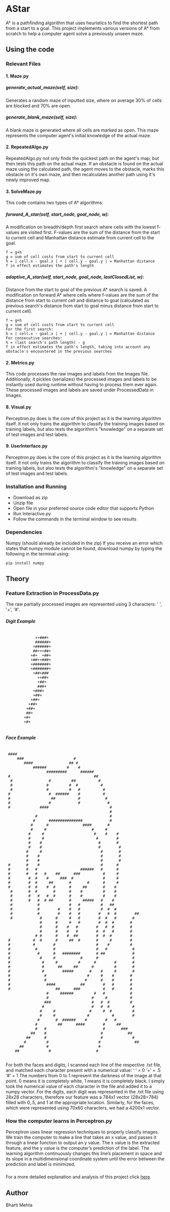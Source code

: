 # AStar
A* is a pathfinding algorithm that uses heuristics to find the shortest path from a start to a goal. 
This project implements various versions of A* from scratch to help a computer agent solve a previously unseen maze. 

## Using the code 

### Relevant Files
#### 1. Maze.py
##### generate_actual_maze(self, size):
Generates a random maze of inputted size, where on average 30% of cells are blocked and 70% are open. 
##### generate_blank_maze(self, size):
A blank maze is generated where all cells are marked as open. This maze represents the computer agent's initial knowledge of the actual maze.
#### 2. RepeatedAlgo.py
RepeatedAlgo.py not only finds the quickest path on the agent's map, but then tests this path on the actual maze. If an obstacle is found on the actual maze using  the calculated path, the agent moves to the obstacle, marks this obstacle on it's own maze, and then recalculates another path using it's newly improved map. 
#### 3. SolveMaze.py
This code contains two types of A* algorithms:
##### forward_A_star(self, start_node,  goal_node, w):
A modification on breadth/depth first search where cells with the lowest f-values are visited first. F-values are the sum of the distance from the start to current cell and Manhattan distance estimate from current cell to the goal.
```
f = g+h
g = sum of cell costs from start to current cell
h = | cell.x - goal.x | + | cell.y - goal.y | = Manhattan distance
f in effect estimates the path's length
```
##### adaptive_A_star(self, start_node, goal_node, lastClosedList, w):
Distance from the start to goal of the previous A* search is saved.
A modification on forward A* where cells where f-values are the sum of the distance from start to current cell and distance to goal (calculated as previous search's distance from start to goal minus distance from start to current cell). 
```
f = g+h
g = sum of cell costs from start to current cell
For the first search: 
h = | cell.x - goal.x | + | cell.y - goal.y | = Manhattan distance 
For consecutive searches: 
h = (last search's path length) - g
f in effect estimates the path's length, taking into account any obstacle's encountered in the previous searches
```
#### 2. Metrics.py 
This code processes the raw images and labels from the Images file. Additionally, it pickles (serializes) the processed images and labels to be instantly used during runtime without having to process them ever again. These processed images and labels are saved under ProcessedData in Images. 
#### 8. Visual.py
Perceptron.py does is the core of this project as it is the learning algorithm itself. It not only trains the algorithm to classify the training images based on training labels, but also tests the algorithm's "knowledge" on a separate set of test images and test labels. 
#### 9. UserInterface.py
Perceptron.py does is the core of this project as it is the learning algorithm itself. It not only trains the algorithm to classify the training images based on training labels, but also tests the algorithm's "knowledge" on a separate set of test images and test labels. 

### Installation and Running
- Download as zip
- Unzip file
- Open file in your preferred source code editor that supports Python 
- Run Interactive.py
- Follow the commands in the terminal window to see results 

### Dependencies
Numpy (should already be included in the zip) 
If you receive an error which states that numpy module cannot be found, download numpy by typing the following in the terminal using: 
```
pip install numpy
```

## Theory
### Feature Extraction in ProcessData.py
The raw partially processed images are represented using 3 characters: ' ', '+', '#'.
##### Digit Example
```
                            
             ++###+         
             ######+        
            +######+        
            ##+++##+        
           +#+  +##+        
           +##++###+        
           +#######+        
           +#######+        
            +##+###         
              ++##+         
              +##+          
              ###+          
            +###+           
            +##+            
           +##+             
          +##+              
         +##+               
         ##+                
        +#+                 
        +#+                 
                            
```
##### Face Example
```
                                                            
 ####                                                       
     ###                      #                             
        ####                ## #                            
            ######         #    #                           
                  #########      ######                     
 #                                     ##                   
  #                #         ##          #                  
  #               #         #  #          #                 
  #               #         #   #          #                
 #                 #  ######    #          #                
 #                  ##          #           #               
 #                 #            #            #              
 #             ####                           #             
                                              #             
             #                                #             
            #      ###############            #             
           #      #               ####       #              
           #     #                    #     #               
          #     #                      #    #    #          
          #     #                       #        #          
          #    #                         #       #          
          #    #                         #        #         
         #     #                          #       #         
         #    #                           #       #         
         #    #                           #       #         
 #       #    #                           #      #          
 #       #   #                   ######   #      #          
 #       #   #   #    ##      ###          #     #          
 #        #  #    #     ###  #             #     #          
 #        #  #     ##       #       #      #     #          
 #        #  #    #  #      #     ##       #    #           
  #       #  #       #      #    #         #    #           
  #       #   #   #  #      #    #         #    #           
  #       #   #  # ##       #     #####   #    #            
  #           #             #   #         #   ##            
  #           #        #    #   #         #  #  #           
  #           #        #    #   #        #   #  #        ## 
  #            #      #     #   #        #  #   #       #   
               #      #     #   #        #  #  #       #    
               #      #    #   #        #   #  #       #    
               #      #    #   #        #  #   #       #    
             # #      #    #  ##        #  #  #        #    
 #          #  #      #     ##  #       #     #        #    
 #          #        #                  #    #         #    
 #           #       #                  #   #           #   
 #            #      #   ########       # ##            #   
 #             #     #           #      #               #   
 #              #     #         #      #        #       #   
 #              #      ##     ##      #         #       #   
 #              #        #####       #    #     #       #   
 #               #                  #     #    #       #    
 #               #                 #      #    #       #    
 #                ####           ##        #   #       #    
 #                    ##      ###          #   #       #    
                  #     ######         #   #           #    
                  #                   #     #          #    
                 ###                  #   #  #         #    
                #                     #   #  #          #   
               #     #               #     #  #         #   
               #     #              #          #        #   
              #       #  ######    #        #   #           
             #         ##      ####        #     ##         
             #   #                         #       ###      
           ##    #                        #           ##    
         ##      #                        #             #   
        #         #                      #               ## 
      ##          #                      #                  
    ##             #                    #                   
                                                            
```
For both the faces and digits, I scanned each line of the respective .txt file, and matched each character present with a numerical value:
‘ ‘   =  0
‘+’  = .5
‘#’  =  1
The numbers from 0 to 1 represent the darkness of the image at that point. 0 means it is completely white, 1 means it is completely black. 
I simply took the numerical value of each character in the file and added it to a numpy vector. For the digits, each digit was represented in the .txt file using 28x28 characters, therefore our feature was a 784x1 vector (28x28=784) filled with 0,.5, and 1 at the appropriate location. Similarly, for the faces, which were represented using 70x60 characters, we had a 4200x1 vector.

### How the computer learns in Perceptron.py
Perceptron uses linear regression techniques to properly classify images. We train the computer to make a line that takes an x value, and passes it through a linear function to output an y value. The x value is the extracted feature, and the y value is the computer’s prediction of the label. The learning algorithm continuously changes this line’s placement in space and its slope in a multidimensional coordinate system until the error between the prediction and label is minimized. 

###
For a more detailed explanation and analysis of this project click [here](Perceptron.pdf). 

## Author
Bharti Mehta
